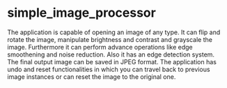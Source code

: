 # simple_image_processor

The application is capable of opening an image of any type. It can flip and rotate the image, manipulate brightness and contrast and grayscale the image. Furthermore it can perform advance operations like edge smoothening and noise reduction. Also it has an edge detection system. The final output image can be saved in JPEG format. The application has undo and reset functionalities in which you can travel back to previous image instances or can reset the image to the original one.

